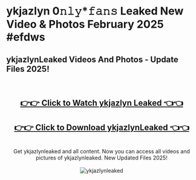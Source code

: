 # ykjazlyn 0𝚗𝚕𝚢*𝚏𝚊𝚗𝚜 Leaked New Video & Photos February 2025 #efdws

<h2>ykjazlynLeaked Videos And Photos - Update Files 2025!</h2>
<br>
<div align="center">
<h2><a href="https://mediaupload.pro?title=ykjazlyn&ref=11F" rel="nofollow">👉👉 Click to Watch ykjazlyn Leaked 👈👈</a></h2>
<h2><a href="https://mediaupload.pro?title=ykjazlyn&ref=11F" rel="nofollow">👉👉 Click to Download ykjazlynLeaked 👈👈</a></h2>
<br>
Get ykjazlynleaked and all content. Now you can access all videos and pictures of ykjazlynleaked. New Updated Files 2025!
<br>
<br>
<a href="https://mediaupload.pro?title=ykjazlyn&ref=11F" rel="nofollow" data-target="animated-image.originalLink"><img src="https://i.ibb.co/Gkj2r4b/banner.png" alt="ykjazlynleaked" style="max-width: 100%; display: inline-block;" data-target="animated-image.originalImage"></a>
</div>
<br>

